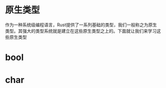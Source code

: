 # 原生类型

作为一种系统级编程语言，Rust提供了一系列基础的类型，我们一般称之为原生类型。其强大的类型系统就是建立在这些原生类型之上的。下面就让我们来学习这些原生类型

# bool

# char

